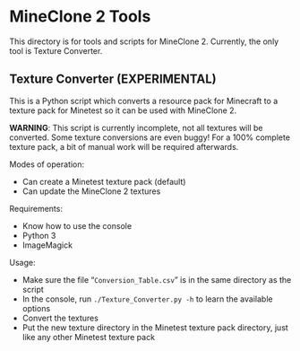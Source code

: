 # MineClone 2 Tools
This directory is for tools and scripts for MineClone 2.
Currently, the only tool is Texture Converter.

## Texture Converter (EXPERIMENTAL)
This is a Python script which converts a resource pack for Minecraft to
a texture pack for Minetest so it can be used with MineClone 2.

**WARNING**: This script is currently incomplete, not all textures will be
converted. Some texture conversions are even buggy!
For a 100% complete texture pack, a bit of manual work will be required
afterwards.

Modes of operation:
- Can create a Minetest texture pack (default)
- Can update the MineClone 2 textures

Requirements:
- Know how to use the console
- Python 3
- ImageMagick

Usage:
- Make sure the file “`Conversion_Table.csv`” is in the same directory as the script
- In the console, run `./Texture_Converter.py -h` to learn the available options
- Convert the textures
- Put the new texture directory in the Minetest texture pack directory, just like
  any other Minetest texture pack
